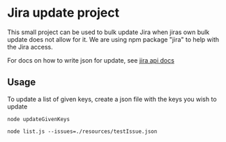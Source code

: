 # Jira update project
This small project can be used to bulk update Jira when jiras own bulk update does not allow for it.
We are using npm package "jira" to help with the Jira access.

For docs on how to write json for update,  see
[jira api docs](node_modules/jira/docs/jira.html)

## Usage

To update a list of given keys,
create a json file with the keys you wish to update

`node updateGivenKeys`

`node list.js --issues=./resources/testIssue.json`
